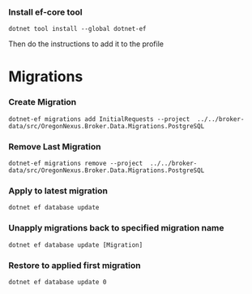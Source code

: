 ### Install ef-core tool
```
dotnet tool install --global dotnet-ef
```
Then do the instructions to add it to the profile

# Migrations

### Create Migration
```
dotnet-ef migrations add InitialRequests --project  ../../broker-data/src/OregonNexus.Broker.Data.Migrations.PostgreSQL
```
### Remove Last Migration
```
dotnet-ef migrations remove --project  ../../broker-data/src/OregonNexus.Broker.Data.Migrations.PostgreSQL
```
### Apply to latest migration
```
dotnet ef database update
```
### Unapply migrations back to specified migration name
```
dotnet ef database update [Migration]
```
### Restore to applied first migration
```
dotnet ef database update 0
```